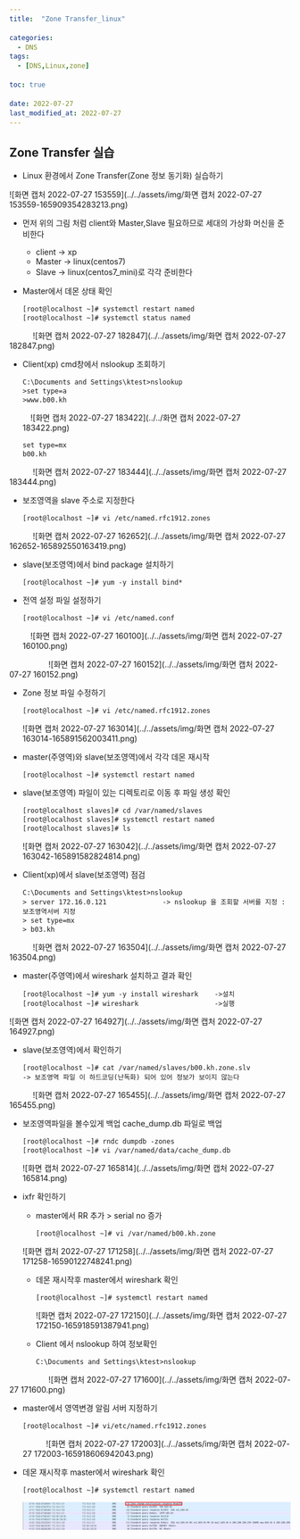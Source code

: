 ```yaml
---
title:  "Zone Transfer_linux" 

categories:
  - DNS
tags:
  - [DNS,Linux,zone]

toc: true

date: 2022-07-27
last_modified_at: 2022-07-27
---
```


##  Zone Transfer 실습

- Linux 환경에서 Zone Transfer(Zone 정보 동기화) 실습하기

![화면 캡처 2022-07-27 153559](../../assets/img/화면 캡처 2022-07-27 153559-165909354283213.png)

- 먼저 위의 그림 처럼 client와 Master,Slave 필요하므로 세대의 가상화 머신을 준비한다
  - client -> xp 
  - Master -> linux(centos7)
  - Slave  -> linux(centos7_mini)로 각각 준비한다
  
- Master에서 데몬 상태 확인

  ```
  [root@localhost ~]# systemctl restart named
  [root@localhost ~]# systemctl status named
  ```

   ![화면 캡처 2022-07-27 182847](../../assets/img/화면 캡처 2022-07-27 182847.png)

- Client(xp)  cmd창에서 nslookup 조회하기

  ```
  C:\Documents and Settings\ktest>nslookup
  >set type=a
  >www.b00.kh
  ```

   ![화면 캡처 2022-07-27 183422](../../화면 캡처 2022-07-27 183422.png) 

  ```
  set type=mx
  b00.kh
  ```

   ![화면 캡처 2022-07-27 183444](../../assets/img/화면 캡처 2022-07-27 183444.png)  

- 보조영역을 slave 주소로 지정한다

  ```
  [root@localhost ~]# vi /etc/named.rfc1912.zones
  ```

   ![화면 캡처 2022-07-27 162652](../../assets/img/화면 캡처 2022-07-27 162652-165892550163419.png)   

- slave(보조영역)에서 bind package 설치하기

  ```
  [root@localhost ~]# yum -y install bind*
  ```

  

- 전역 설정 파일 설정하기

  ```
  [root@localhost ~]# vi /etc/named.conf 
  ```

   ![화면 캡처 2022-07-27 160100](../../assets/img/화면 캡처 2022-07-27 160100.png)

     ![화면 캡처 2022-07-27 160152](../../assets/img/화면 캡처 2022-07-27 160152.png)

- Zone 정보 파일 수정하기

  ```
  [root@localhost ~]# vi /etc/named.rfc1912.zones
  ```

  ![화면 캡처 2022-07-27 163014](../../assets/img/화면 캡처 2022-07-27 163014-165891562003411.png)

- master(주영역)와 slave(보조영역)에서 각각 데몬 재시작

  ```
  [root@localhost ~]# systemctl restart named
  ```

- slave(보조영역) 파일이 있는 디렉토리로 이동 후 파일 생성 확인

  ```
  [root@localhost slaves]# cd /var/named/slaves
  [root@localhost slaves]# systemctl restart named
  [root@localhost slaves]# ls
  ```

  ![화면 캡처 2022-07-27 163042](../../assets/img/화면 캡처 2022-07-27 163042-165891582824814.png)

- Client(xp)에서 slave(보조영역) 점검

  ```
  C:\Documents and Settings\ktest>nslookup
  > server 172.16.0.121              -> nslookup 을 조회할 서버를 지정 : 보조영역서버 지정
  > set type=mx
  > b03.kh
  ```


   ![화면 캡처 2022-07-27 163504](../../assets/img/화면 캡처 2022-07-27 163504.png)

- master(주영역)에서 wireshark 설치하고 결과 확인

  ```
  [root@localhost ~]# yum -y install wireshark    ->설치
  [root@localhost ~]# wireshark                   ->실행
  ```

  

![화면 캡처 2022-07-27 164927](../../assets/img/화면 캡처 2022-07-27 164927.png)

- slave(보조영역)에서 확인하기

  ```
  [root@localhost ~]# cat /var/named/slaves/b00.kh.zone.slv 
  -> 보조영역 파일 이 하드코딩(난독화) 되어 있어 정보가 보이지 않는다
  ```

   ![화면 캡처 2022-07-27 165455](../../assets/img/화면 캡처 2022-07-27 165455.png)

- 보조영역파일을 볼수있게 백업 cache_dump.db 파일로 백업

  ```
  [root@localhost ~]# rndc dumpdb -zones
  [root@localhost ~]# vi /var/named/data/cache_dump.db
  ```

  ![화면 캡처 2022-07-27 165814](../../assets/img/화면 캡처 2022-07-27 165814.png)

- ixfr 확인하기

  - master에서  RR 추가  > serial no 증가 

    ```
    [root@localhost ~]# vi /var/named/b00.kh.zone
    ```

  ![화면 캡처 2022-07-27 171258](../../assets/img/화면 캡처 2022-07-27 171258-16590122748241.png)
  
  - 데몬 재시작후 master에서 wireshark 확인
  
    ```
    [root@localhost ~]# systemctl restart named
    ```
  
    ![화면 캡처 2022-07-27 172150](../../assets/img/화면 캡처 2022-07-27 172150-165918591387941.png)
  
  - Client 에서  nslookup 하여 정보확인
  
    ```
    C:\Documents and Settings\ktest>nslookup
    ```

     ![화면 캡처 2022-07-27 171600](../../assets/img/화면 캡처 2022-07-27 171600.png) 

- master에서 영역변경 알림 서버 지정하기

  ```
  [root@localhost ~]# vi/etc/named.rfc1912.zones
  ```

     ![화면 캡처 2022-07-27 172003](../../assets/img/화면 캡처 2022-07-27 172003-165918606942043.png) 

- 데몬 재시작후 master에서 wireshark 확인

  ```
  [root@localhost ~]# systemctl restart named 
  ```

  ![영역변경알림](../../assets/img/영역변경알림.png)
